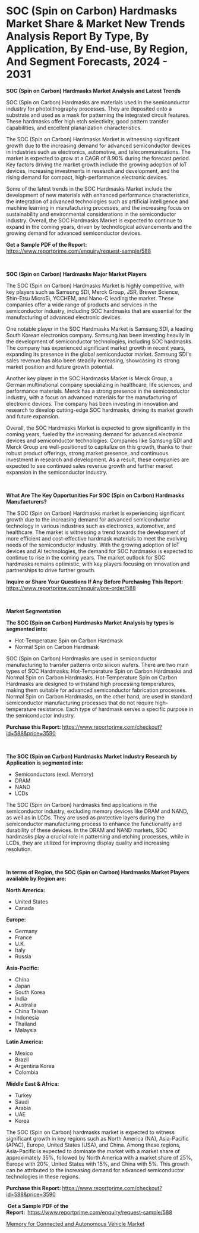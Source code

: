 <p><h1>SOC (Spin on Carbon) Hardmasks Market Share & Market New Trends Analysis Report By Type, By Application, By End-use, By Region, And Segment Forecasts, 2024 - 2031</h1></p><p><strong>SOC (Spin on Carbon) Hardmasks Market Analysis and Latest Trends</strong></p>
<p><p>SOC (Spin on Carbon) Hardmasks are materials used in the semiconductor industry for photolithography processes. They are deposited onto a substrate and used as a mask for patterning the integrated circuit features. These hardmasks offer high etch selectivity, good pattern transfer capabilities, and excellent planarization characteristics.</p><p>The SOC (Spin on Carbon) Hardmasks Market is witnessing significant growth due to the increasing demand for advanced semiconductor devices in industries such as electronics, automotive, and telecommunications. The market is expected to grow at a CAGR of 8.90% during the forecast period. Key factors driving the market growth include the growing adoption of IoT devices, increasing investments in research and development, and the rising demand for compact, high-performance electronic devices.</p><p>Some of the latest trends in the SOC Hardmasks Market include the development of new materials with enhanced performance characteristics, the integration of advanced technologies such as artificial intelligence and machine learning in manufacturing processes, and the increasing focus on sustainability and environmental considerations in the semiconductor industry. Overall, the SOC Hardmasks Market is expected to continue to expand in the coming years, driven by technological advancements and the growing demand for advanced semiconductor devices.</p></p>
<p><strong>Get a Sample PDF of the Report:&nbsp;</strong> <a href="https://www.reportprime.com/enquiry/request-sample/588">https://www.reportprime.com/enquiry/request-sample/588</a></p>
<p>&nbsp;</p>
<p><strong>SOC (Spin on Carbon) Hardmasks Major Market Players</strong></p>
<p><p>The SOC (Spin on Carbon) Hardmasks Market is highly competitive, with key players such as Samsung SDI, Merck Group, JSR, Brewer Science, Shin-Etsu MicroSi, YCCHEM, and Nano-C leading the market. These companies offer a wide range of products and services in the semiconductor industry, including SOC hardmasks that are essential for the manufacturing of advanced electronic devices.</p><p>One notable player in the SOC Hardmasks Market is Samsung SDI, a leading South Korean electronics company. Samsung has been investing heavily in the development of semiconductor technologies, including SOC hardmasks. The company has experienced significant market growth in recent years, expanding its presence in the global semiconductor market. Samsung SDI's sales revenue has also been steadily increasing, showcasing its strong market position and future growth potential.</p><p>Another key player in the SOC Hardmasks Market is Merck Group, a German multinational company specializing in healthcare, life sciences, and performance materials. Merck has a strong presence in the semiconductor industry, with a focus on advanced materials for the manufacturing of electronic devices. The company has been investing in innovation and research to develop cutting-edge SOC hardmasks, driving its market growth and future expansion.</p><p>Overall, the SOC Hardmasks Market is expected to grow significantly in the coming years, fueled by the increasing demand for advanced electronic devices and semiconductor technologies. Companies like Samsung SDI and Merck Group are well-positioned to capitalize on this growth, thanks to their robust product offerings, strong market presence, and continuous investment in research and development. As a result, these companies are expected to see continued sales revenue growth and further market expansion in the semiconductor industry.</p></p>
<p>&nbsp;</p>
<p><strong>What Are The Key Opportunities For SOC (Spin on Carbon) Hardmasks Manufacturers?</strong></p>
<p><p>The SOC (Spin on Carbon) Hardmasks market is experiencing significant growth due to the increasing demand for advanced semiconductor technology in various industries such as electronics, automotive, and healthcare. The market is witnessing a trend towards the development of more efficient and cost-effective hardmask materials to meet the evolving needs of the semiconductor industry. With the growing adoption of IoT devices and AI technologies, the demand for SOC hardmasks is expected to continue to rise in the coming years. The market outlook for SOC hardmasks remains optimistic, with key players focusing on innovation and partnerships to drive further growth.</p></p>
<p><strong>Inquire or Share Your Questions If Any Before Purchasing This Report:</strong> <a href="https://www.reportprime.com/enquiry/pre-order/588">https://www.reportprime.com/enquiry/pre-order/588</a></p>
<p>&nbsp;</p>
<p><strong>Market Segmentation</strong></p>
<p><strong>The SOC (Spin on Carbon) Hardmasks Market Analysis by types is segmented into:</strong></p>
<p><ul><li>Hot-Temperature Spin on Carbon Hardmask</li><li>Normal Spin on Carbon Hardmask</li></ul></p>
<p><p>SOC (Spin on Carbon) Hardmasks are used in semiconductor manufacturing to transfer patterns onto silicon wafers. There are two main types of SOC Hardmasks: Hot-Temperature Spin on Carbon Hardmasks and Normal Spin on Carbon Hardmasks. Hot-Temperature Spin on Carbon Hardmasks are designed to withstand high processing temperatures, making them suitable for advanced semiconductor fabrication processes. Normal Spin on Carbon Hardmasks, on the other hand, are used in standard semiconductor manufacturing processes that do not require high-temperature resistance. Each type of hardmask serves a specific purpose in the semiconductor industry.</p></p>
<p><strong>Purchase this Report:&nbsp;</strong><a href="https://www.reportprime.com/checkout?id=588&price=3590">https://www.reportprime.com/checkout?id=588&price=3590</a></p>
<p>&nbsp;</p>
<p><strong>The SOC (Spin on Carbon) Hardmasks Market Industry Research by Application is segmented into:</strong></p>
<p><ul><li>Semiconductors (excl. Memory)</li><li>DRAM</li><li>NAND</li><li>LCDs</li></ul></p>
<p><p>The SOC (Spin on Carbon) hardmasks find applications in the semiconductor industry, excluding memory devices like DRAM and NAND, as well as in LCDs. They are used as protective layers during the semiconductor manufacturing process to enhance the functionality and durability of these devices. In the DRAM and NAND markets, SOC hardmasks play a crucial role in patterning and etching processes, while in LCDs, they are utilized for improving display quality and increasing resolution.</p></p>
<p>&nbsp;</p>
<p><strong>In terms of Region, the SOC (Spin on Carbon) Hardmasks Market Players available by Region are:</strong></p>
<p>
    <p> <strong> North America: </strong>
        <ul>
            <li>United States</li>
            <li>Canada</li>
        </ul>
        </p> 
    <p> <strong> Europe: </strong>
        <ul>
            <li>Germany</li>
            <li>France</li>
            <li>U.K.</li>
            <li>Italy</li>
            <li>Russia</li>
        </ul>
        </p> 
    <p> <strong> Asia-Pacific: </strong>
        <ul>
            <li>China</li>
            <li>Japan</li>
            <li>South Korea</li>
            <li>India</li>
            <li>Australia</li>
            <li>China Taiwan</li>
            <li>Indonesia</li>
            <li>Thailand</li>
            <li>Malaysia</li>
        </ul>
        </p> 
    <p> <strong> Latin America: </strong>
        <ul>
            <li>Mexico</li>
            <li>Brazil</li>
            <li>Argentina Korea</li>
            <li>Colombia</li>
        </ul>
        </p> 
    <p> <strong> Middle East & Africa: </strong>
        <ul>
            <li>Turkey</li>
            <li>Saudi</li>
            <li>Arabia</li>
            <li>UAE</li>
            <li>Korea</li>
        </ul>
    </p>
    </p>
<p><p>The SOC (Spin on Carbon) hardmasks market is expected to witness significant growth in key regions such as North America (NA), Asia-Pacific (APAC), Europe, United States (USA), and China. Among these regions, Asia-Pacific is expected to dominate the market with a market share of approximately 35%, followed by North America with a market share of 25%, Europe with 20%, United States with 15%, and China with 5%. This growth can be attributed to the increasing demand for advanced semiconductor technologies in these regions.</p></p>
<p><strong>Purchase this Report: </strong><a href="https://www.reportprime.com/checkout?id=588&price=3590">https://www.reportprime.com/checkout?id=588&price=3590</a></p>
<p>&nbsp;<strong>Get a Sample PDF of the Report:&nbsp;&nbsp;</strong><a href="https://www.reportprime.com/enquiry/request-sample/588">https://www.reportprime.com/enquiry/request-sample/588</a></p>
<p><strong></strong></p>
<p><p><a href="https://cautious-neon-760.notion.site/Memory-for-Connected-and-Autonomous-Vehicle-Market-Analysis-and-Market-Size-Global-Industry-Overvie-9ad631fcfb0d4ed09d52d53e9e5b94c7">Memory for Connected and Autonomous Vehicle Market</a></p></p>